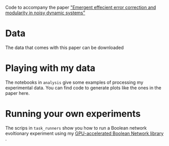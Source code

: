 Code to accompany the paper ["Emergent effecient error correction and modularity in noisy dynamic systems"](https://arxiv.org/abs/2303.14448#)


# Data

The data that comes with this paper can be downloaded 

# Playing with my data

The notebooks in `analysis` give some examples of processing my experimental data. You can find code to generate plots like the ones in the paper here.

# Running your own experiments

The scrips in `task_runners` show you how to run a Boolean network evoltionary experiment using my [GPU-accelerated Boolean Network library](https://github.com/trevormccrt/gpuaffman_networks) . 



